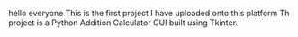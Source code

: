 hello everyone
This is the first project I have uploaded onto this platform
Th project is a Python Addition Calculator GUI built using Tkinter. 
